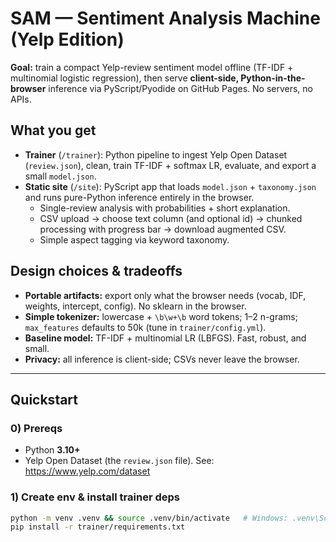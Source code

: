 # SAM — Sentiment Analysis Machine (Yelp Edition)

**Goal:** train a compact Yelp-review sentiment model offline (TF-IDF + multinomial logistic regression), then serve **client-side, Python-in-the-browser** inference via PyScript/Pyodide on GitHub Pages. No servers, no APIs.

## What you get
- **Trainer** (`/trainer`): Python pipeline to ingest Yelp Open Dataset (`review.json`), clean, train TF-IDF + softmax LR, evaluate, and export a small `model.json`.
- **Static site** (`/site`): PyScript app that loads `model.json` + `taxonomy.json` and runs pure-Python inference entirely in the browser.
  - Single-review analysis with probabilities + short explanation.
  - CSV upload → choose text column (and optional id) → chunked processing with progress bar → download augmented CSV.
  - Simple aspect tagging via keyword taxonomy.

## Design choices & tradeoffs
- **Portable artifacts:** export only what the browser needs (vocab, IDF, weights, intercept, config). No sklearn in the browser.
- **Simple tokenizer:** lowercase + `\b\w+\b` word tokens; 1–2 n-grams; `max_features` defaults to 50k (tune in `trainer/config.yml`).
- **Baseline model:** TF-IDF + multinomial LR (LBFGS). Fast, robust, and small.
- **Privacy:** all inference is client-side; CSVs never leave the browser.

---

## Quickstart

### 0) Prereqs
- Python **3.10+**
- Yelp Open Dataset (the `review.json` file). See: https://www.yelp.com/dataset

### 1) Create env & install trainer deps
```bash
python -m venv .venv && source .venv/bin/activate   # Windows: .venv\Scripts\activate
pip install -r trainer/requirements.txt
